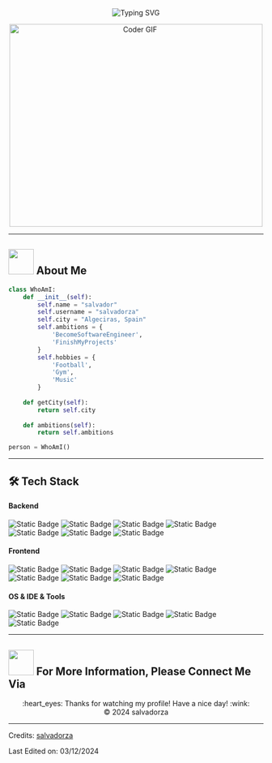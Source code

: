 <div align="center">
  <img src="https://readme-typing-svg.herokuapp.com?font=Architects+Daughter&color=000000&size=60&center=true&vCenter=true&height=100&width=800&lines=Hello!+I'm+Salvador+%F0%9F%91%A8%E2%80%8D%F0%9F%92%BB" alt="Typing SVG">
</div>

<p align="center">
   <img src="https://media.giphy.com/media/SWoSkN6DxTszqIKEqv/giphy.gif" alt="Coder GIF" width="500" height="400">
</p>

----
## <picture><img src = "https://github.com/7oSkaaa/7oSkaaa/blob/main/Images/about_me.gif?raw=true" width = 50px></picture>  About Me
```python
class WhoAmI:
    def __init__(self):
        self.name = "salvador"
        self.username = "salvadorza"
        self.city = "Algeciras, Spain"
        self.ambitions = {
            'BecomeSoftwareEngineer',
            'FinishMyProjects'
        }
        self.hobbies = {
            'Football',
            'Gym',
            'Music'
        }
  
    def getCity(self):
        return self.city
    
    def ambitions(self):
        return self.ambitions

person = WhoAmI()
```

----
## 🛠️ Tech Stack

#### Backend
![Static Badge](https://img.shields.io/badge/PYTHON-white?style=flat&logo=Python&logoColor=white&labelColor=black&color=c3ab00)
![Static Badge](https://img.shields.io/badge/SQL-white?style=flat&logo=MySQL&logoColor=white&labelColor=black&color=grey)
![Static Badge](https://img.shields.io/badge/STREAMLIT-violet?style=flat&logo=Streamlit&logoColor=white&labelColor=black&color=red)
![Static Badge](https://img.shields.io/badge/DJANGO-white?style=flat&logo=Django&logoColor=white&labelColor=black&color=00681b)
![Static Badge](https://img.shields.io/badge/RUST-white?style=flat&logo=Rust&logoColor=white&labelColor=black&color=ff9e00)
![Static Badge](https://img.shields.io/badge/NODE.JS-white?style=flat&logo=Node.js&logoColor=white&labelColor=black&color=4db44d)
![Static Badge](https://img.shields.io/badge/JAVA-white?style=flat&logoColor=white&labelColor=black&color=d67700)

#### Frontend
![Static Badge](https://img.shields.io/badge/HTML-white?style=flat&logo=HTML5&logoColor=white&labelColor=black&color=ca6b0d)
![Static Badge](https://img.shields.io/badge/CSS-white?style=flat&logo=CSS3&logoColor=white&labelColor=black&color=blue)
![Static Badge](https://img.shields.io/badge/JAVASCRIPT-white?style=flat&logo=JavaScript&logoColor=white&labelColor=black&color=yellow)
![Static Badge](https://img.shields.io/badge/TYPESCRIPT-white?style=flat&logo=TypeScript&logoColor=white&labelColor=black&color=19aefe)
![Static Badge](https://img.shields.io/badge/REACTJS-white?style=flat&logo=React&logoColor=white&labelColor=black&color=3a6d89)
![Static Badge](https://img.shields.io/badge/ASTRO-white?style=flat&logo=Astro&logoColor=white&labelColor=black&color=purple)
![Static Badge](https://img.shields.io/badge/ANGULAR-white?style=flat&logo=Angular&logoColor=white&labelColor=black&color=ff00e4)
#### OS & IDE & Tools
![Static Badge](https://img.shields.io/badge/LINUX-white?style=flat&logo=Linux&logoColor=white&labelColor=black&color=db8e06)
![Static Badge](https://img.shields.io/badge/GNU%20BASH-white?style=flat&logo=GNU%20Bash&logoColor=white&labelColor=black&color=1be300)
![Static Badge](https://img.shields.io/badge/GIT-white?style=flat&logo=Git&logoColor=white&labelColor=black&color=ff3e00)
![Static Badge](https://img.shields.io/badge/GITHUB-white?style=flat&logo=GitHub&logoColor=white&labelColor=black&color=323232)
![Static Badge](https://img.shields.io/badge/VS%20CODE-white?style=flat&logoColor=white&labelColor=black&color=007cff)

----
## <img src='https://raw.githubusercontent.com/ShahriarShafin/ShahriarShafin/main/Assets/handshake.gif' width="50px" height="50px"> For More Information, Please Connect Me Via
<div align="center">
  :heart_eyes: Thanks for watching my profile! Have a nice day! :wink: <br/>
  &copy; 2024 salvadorza
</div>

---

Credits: [salvadorza](https://github.com/salvadorza)

Last Edited on: 03/12/2024


















